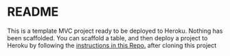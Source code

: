# README
This is a template MVC project ready to be deployed to Heroku. Nothing has been scaffolded. You can scaffold a table, and then deploy a project to Heroku by following the [instructions in this Repo.](https://github.com/merryface/rails_notes) after cloning this project
